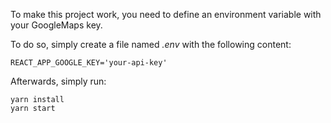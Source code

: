 To make this project work, you need to define an environment variable with your GoogleMaps key.

To do so, simply create a file named _.env_ with the following content:

````
REACT_APP_GOOGLE_KEY='your-api-key'
````

Afterwards, simply run:

````
yarn install
yarn start
````
